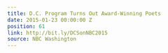 ```yaml
---
title: D.C. Program Turns Out Award-Winning Poets
date: 2015-01-23 00:00:00 Z
position: 61
link: http://bit.ly/DCSonNBC2015
source: NBC Washington
---
```


